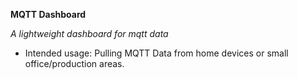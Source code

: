 **MQTT Dashboard**

_A lightweight dashboard for mqtt data_
 - Intended usage: Pulling MQTT Data from home devices or small office/production areas.